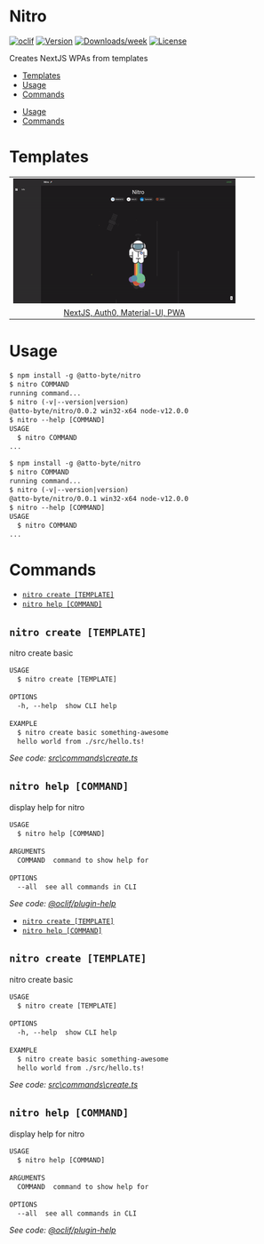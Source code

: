 # Nitro

[![oclif](https://img.shields.io/badge/cli-oclif-brightgreen.svg)](https://oclif.io)
[![Version](https://img.shields.io/npm/v/nitro.svg)](https://npmjs.org/package/nitro)
[![Downloads/week](https://img.shields.io/npm/dw/nitro.svg)](https://npmjs.org/package/nitro)
[![License](https://img.shields.io/npm/l/nitro.svg)](https://github.com/williamluke4/nitro/blob/master/package.json)

Creates NextJS WPAs from templates

<!-- toc -->

- [Templates](#templates)
- [Usage](#usage)
- [Commands](#commands)
<!-- tocstop -->

* [Usage](#usage)
* [Commands](#commands)
<!-- tocstop -->

# Templates

|    |     |     |
|:-: | :-: | :-: |
| <img src="./templates/basic/nitro.gif" alt="drawing" width="400"/> 
[NextJS, Auth0, Material-UI, PWA](./templates/basic/README.md) |     |     |

# Usage

<!-- usage -->

```sh-session
$ npm install -g @atto-byte/nitro
$ nitro COMMAND
running command...
$ nitro (-v|--version|version)
@atto-byte/nitro/0.0.2 win32-x64 node-v12.0.0
$ nitro --help [COMMAND]
USAGE
  $ nitro COMMAND
...
```

<!-- usagestop -->

```sh-session
$ npm install -g @atto-byte/nitro
$ nitro COMMAND
running command...
$ nitro (-v|--version|version)
@atto-byte/nitro/0.0.1 win32-x64 node-v12.0.0
$ nitro --help [COMMAND]
USAGE
  $ nitro COMMAND
...
```

<!-- usagestop -->

# Commands

<!-- commands -->

- [`nitro create [TEMPLATE]`](#nitro-create-template)
- [`nitro help [COMMAND]`](#nitro-help-command)

## `nitro create [TEMPLATE]`

nitro create basic

```
USAGE
  $ nitro create [TEMPLATE]

OPTIONS
  -h, --help  show CLI help

EXAMPLE
  $ nitro create basic something-awesome
  hello world from ./src/hello.ts!
```

_See code: [src\commands\create.ts](https://github.com/williamluke4/nitro/blob/v0.0.2/src\commands\create.ts)_

## `nitro help [COMMAND]`

display help for nitro

```
USAGE
  $ nitro help [COMMAND]

ARGUMENTS
  COMMAND  command to show help for

OPTIONS
  --all  see all commands in CLI
```

_See code: [@oclif/plugin-help](https://github.com/oclif/plugin-help/blob/v3.1.0/src\commands\help.ts)_

<!-- commandsstop -->

- [`nitro create [TEMPLATE]`](#nitro-create-template)
- [`nitro help [COMMAND]`](#nitro-help-command)

## `nitro create [TEMPLATE]`

nitro create basic

```
USAGE
  $ nitro create [TEMPLATE]

OPTIONS
  -h, --help  show CLI help

EXAMPLE
  $ nitro create basic something-awesome
  hello world from ./src/hello.ts!
```

_See code: [src\commands\create.ts](https://github.com/williamluke4/nitro/blob/v0.0.1/src\commands\create.ts)_

## `nitro help [COMMAND]`

display help for nitro

```
USAGE
  $ nitro help [COMMAND]

ARGUMENTS
  COMMAND  command to show help for

OPTIONS
  --all  see all commands in CLI
```

_See code: [@oclif/plugin-help](https://github.com/oclif/plugin-help/blob/v3.1.0/src\commands\help.ts)_

<!-- commandsstop -->
